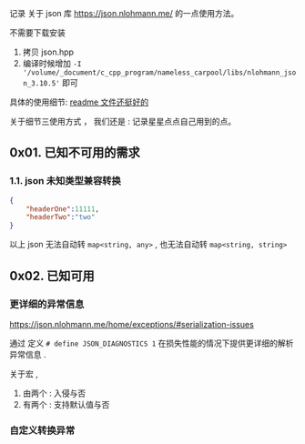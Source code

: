 
记录 关于 json 库 https://json.nlohmann.me/ 的一点使用方法。

不需要下载安装
1. 拷贝 json.hpp
2. 编译时候增加 `-I '/volume/_document/c_cpp_program/nameless_carpool/libs/nlohmann_json_3.10.5'` 即可 


具体的使用细节: [readme 文件还挺好的](https://github.com/nlohmann/json )

关于细节三使用方式 ， 我们还是 : 记录星星点点自己用到的点。


## 0x01. 已知不可用的需求

### 1.1. json 未知类型兼容转换

```json
{
    "headerOne":11111,
    "headerTwo":"two"
}
```

以上 json 无法自动转 `map<string, any>` , 也无法自动转 `map<string, string>` 





## 0x02. 已知可用


### 更详细的异常信息

https://json.nlohmann.me/home/exceptions/#serialization-issues

通过 定义 `# define JSON_DIAGNOSTICS 1` 在损失性能的情况下提供更详细的解析异常信息 . 

关于宏 , 
1. 由两个 : 入侵与否         
2. 有两个 : 支持默认值与否

### 自定义转换异常




